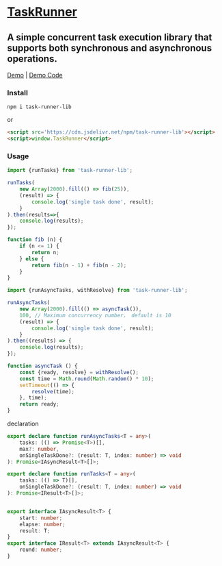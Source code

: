 <!--
 * @Author: theajack
 * @Date: 2023-05-09 22:31:06
 * @Description: Coding something
-->
# [TaskRunner](https://github.com/theajack/task)

## A simple concurrent task execution library that supports both synchronous and asynchronous operations.

[Demo](https://theajack.github.io/task) | [Demo Code](https://github.com/theajack/task/blob/main/dev/index.ts)


### Install

```
npm i task-runner-lib
```

or

```html
<script src='https://cdn.jsdelivr.net/npm/task-runner-lib'></script>
<script>window.TaskRunner</script>
```

### Usage

```js
import {runTasks} from 'task-runner-lib';

runTasks(
    new Array(2000).fill(() => fib(25)),
    (result) => {
        console.log('single task done', result);
    }
).then(results=>{
    console.log(results);
});

function fib (n) {
    if (n <= 1) {
        return n;
    } else {
        return fib(n - 1) + fib(n - 2);
    }
}
```

```js
import {runAsyncTasks, withResolve} from 'task-runner-lib';

runAsyncTasks(
    new Array(2000).fill(() => asyncTask()),
    100, // Maximum concurrency number， default is 10
    (result) => {
        console.log('single task done', result);
    }
).then((results) => {
    console.log(results);
});

function asyncTask () {
    const {ready, resolve} = withResolve();
    const time = Math.round(Math.random() * 10);
    setTimeout(() => {
        resolve(time);
    }, time);
    return ready;
}

```

declaration

```ts
export declare function runAsyncTasks<T = any>(
    tasks: (() => Promise<T>)[], 
    max?: number, 
    onSingleTaskDone?: (result: T, index: number) => void
): Promise<IAsyncResult<T>[]>;

export declare function runTasks<T = any>(
    tasks: (() => T)[], 
    onSingleTaskDone?: (result: T, index: number) => void
): Promise<IResult<T>[]>;


export interface IAsyncResult<T> {
	start: number;
	elapse: number;
	result: T;
}
export interface IResult<T> extends IAsyncResult<T> {
	round: number;
}
```
